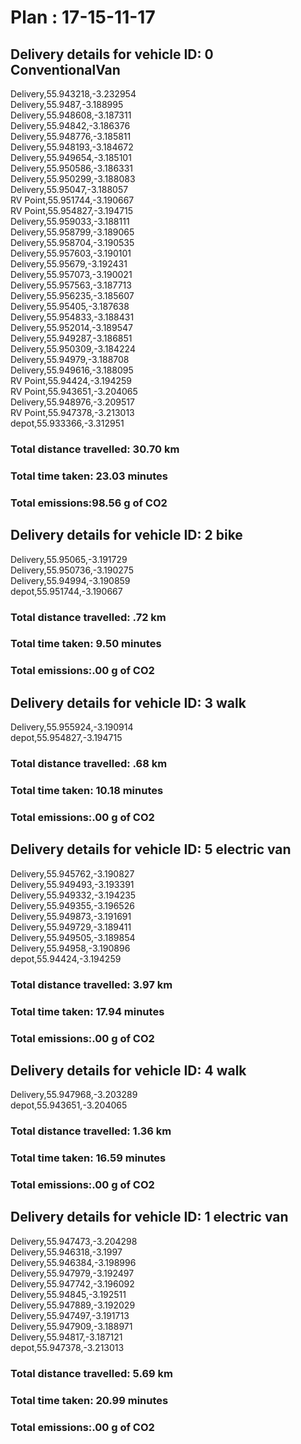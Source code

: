 # Plan : 17-15-11-17
## Delivery details for vehicle ID: 0 ConventionalVan 
Delivery,55.943218,-3.232954<br>Delivery,55.9487,-3.188995<br>Delivery,55.948608,-3.187311<br>Delivery,55.94842,-3.186376<br>Delivery,55.948776,-3.185811<br>Delivery,55.948193,-3.184672<br>Delivery,55.949654,-3.185101<br>Delivery,55.950586,-3.186331<br>Delivery,55.950299,-3.188083<br>Delivery,55.95047,-3.188057<br>RV Point,55.951744,-3.190667<br>RV Point,55.954827,-3.194715<br>Delivery,55.959033,-3.188111<br>Delivery,55.958799,-3.189065<br>Delivery,55.958704,-3.190535<br>Delivery,55.957603,-3.190101<br>Delivery,55.95679,-3.192431<br>Delivery,55.957073,-3.190021<br>Delivery,55.957563,-3.187713<br>Delivery,55.956235,-3.185607<br>Delivery,55.95405,-3.187638<br>Delivery,55.954833,-3.188431<br>Delivery,55.952014,-3.189547<br>Delivery,55.949287,-3.186851<br>Delivery,55.950309,-3.184224<br>Delivery,55.94979,-3.188708<br>Delivery,55.949616,-3.188095<br>RV Point,55.94424,-3.194259<br>RV Point,55.943651,-3.204065<br>Delivery,55.948976,-3.209517<br>RV Point,55.947378,-3.213013<br>depot,55.933366,-3.312951<br>
### Total distance travelled: 30.70 km 
### Total time taken: 23.03 minutes 
### Total emissions:98.56 g of CO2
## Delivery details for vehicle ID: 2 bike 
Delivery,55.95065,-3.191729<br>Delivery,55.950736,-3.190275<br>Delivery,55.94994,-3.190859<br>depot,55.951744,-3.190667<br>
### Total distance travelled: .72 km 
### Total time taken: 9.50 minutes 
### Total emissions:.00 g of CO2
## Delivery details for vehicle ID: 3 walk 
Delivery,55.955924,-3.190914<br>depot,55.954827,-3.194715<br>
### Total distance travelled: .68 km 
### Total time taken: 10.18 minutes 
### Total emissions:.00 g of CO2
## Delivery details for vehicle ID: 5 electric van 
Delivery,55.945762,-3.190827<br>Delivery,55.949493,-3.193391<br>Delivery,55.949332,-3.194235<br>Delivery,55.949355,-3.196526<br>Delivery,55.949873,-3.191691<br>Delivery,55.949729,-3.189411<br>Delivery,55.949505,-3.189854<br>Delivery,55.94958,-3.190896<br>depot,55.94424,-3.194259<br>
### Total distance travelled: 3.97 km 
### Total time taken: 17.94 minutes 
### Total emissions:.00 g of CO2
## Delivery details for vehicle ID: 4 walk 
Delivery,55.947968,-3.203289<br>depot,55.943651,-3.204065<br>
### Total distance travelled: 1.36 km 
### Total time taken: 16.59 minutes 
### Total emissions:.00 g of CO2
## Delivery details for vehicle ID: 1 electric van 
Delivery,55.947473,-3.204298<br>Delivery,55.946318,-3.1997<br>Delivery,55.946384,-3.198996<br>Delivery,55.947979,-3.192497<br>Delivery,55.947742,-3.196092<br>Delivery,55.94845,-3.192511<br>Delivery,55.947889,-3.192029<br>Delivery,55.947497,-3.191713<br>Delivery,55.947909,-3.188971<br>Delivery,55.94817,-3.187121<br>depot,55.947378,-3.213013<br>
### Total distance travelled: 5.69 km 
### Total time taken: 20.99 minutes 
### Total emissions:.00 g of CO2
